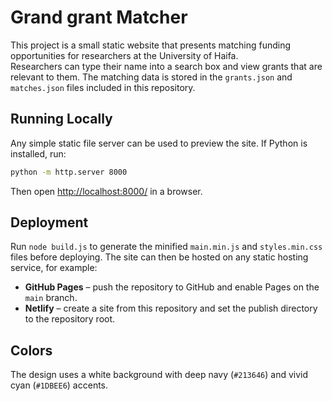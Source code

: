 # Grand grant Matcher

This project is a small static website that presents matching funding opportunities for researchers at the University of Haifa.  
Researchers can type their name into a search box and view grants that are relevant to them. The matching data is stored in the `grants.json` and `matches.json` files included in this repository.

## Running Locally

Any simple static file server can be used to preview the site. If Python is installed, run:

```bash
python -m http.server 8000
```

Then open [http://localhost:8000/](http://localhost:8000/) in a browser.

## Deployment

Run `node build.js` to generate the minified `main.min.js` and `styles.min.css` files before deploying. The site can then be hosted on any static hosting service, for example:

- **GitHub Pages** – push the repository to GitHub and enable Pages on the `main` branch.
- **Netlify** – create a site from this repository and set the publish directory to the repository root.

## Colors

The design uses a white background with deep navy (`#213646`) and vivid cyan (`#1DBEE6`) accents.
